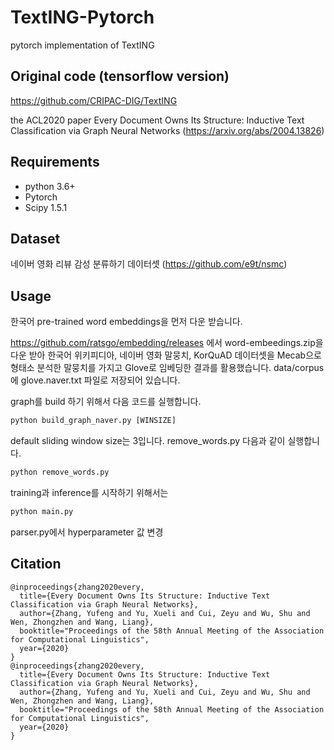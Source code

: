 # TextING-Pytorch
pytorch implementation of TextING

## Original code (tensorflow version)
https://github.com/CRIPAC-DIG/TextING

the ACL2020 paper Every Document Owns Its Structure: Inductive Text Classification via Graph Neural Networks
(https://arxiv.org/abs/2004.13826)

## Requirements
- python 3.6+
- Pytorch 
- Scipy 1.5.1

## Dataset
네이버 영화 리뷰 감성 분류하기 데이터셋 (https://github.com/e9t/nsmc)

## Usage
한국어 pre-trained word embeddings을 먼저 다운 받습니다. 

https://github.com/ratsgo/embedding/releases 에서 word-embeedings.zip을 다운 받아 한국어 위키피디아, 네이버 영화 말뭉치, KorQuAD 데이터셋을 Mecab으로 형태소 분석한 말뭉치를 가지고 Glove로 임베딩한 결과를 활용했습니다.
data/corpus에 glove.naver.txt 파일로 저장되어 있습니다.

graph를 build 하기 위해서 다음 코드를 실행합니다.
``` python
python build_graph_naver.py [WINSIZE] 
```
default sliding window size는 3입니다.
remove_words.py 다음과 같이 실행합니다.
```python
python remove_words.py 
```
training과 inference를 시작하기 위해서는
```python
python main.py
```
parser.py에서 hyperparameter 값 변경

## Citation
```
@inproceedings{zhang2020every,
  title={Every Document Owns Its Structure: Inductive Text Classification via Graph Neural Networks},
  author={Zhang, Yufeng and Yu, Xueli and Cui, Zeyu and Wu, Shu and Wen, Zhongzhen and Wang, Liang},
  booktitle="Proceedings of the 58th Annual Meeting of the Association for Computational Linguistics",
  year={2020}
}
@inproceedings{zhang2020every,
  title={Every Document Owns Its Structure: Inductive Text Classification via Graph Neural Networks},
  author={Zhang, Yufeng and Yu, Xueli and Cui, Zeyu and Wu, Shu and Wen, Zhongzhen and Wang, Liang},
  booktitle="Proceedings of the 58th Annual Meeting of the Association for Computational Linguistics",
  year={2020}
}
```
